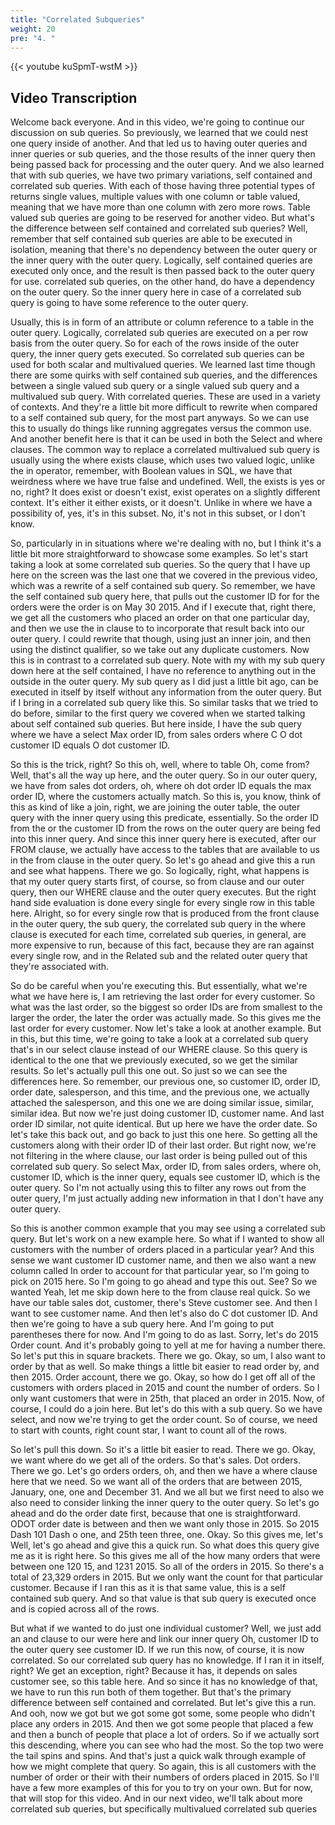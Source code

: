 ```yaml
---
title: "Correlated Subqueries"
weight: 20
pre: "4. "
---
```


{{< youtube kuSpmT-wstM >}}

## Video Transcription

Welcome back everyone. And in this video, we're going to continue our discussion on sub queries. So previously, we learned that we could nest one query inside of another. And that led us to having outer queries and inner queries or sub queries, and the those results of the inner query then being passed back for processing and the outer query. And we also learned that with sub queries, we have two primary variations, self contained and correlated sub queries. With each of those having three potential types of returns single values, multiple values with one column or table valued, meaning that we have more than one column with zero more rows. Table valued sub queries are going to be reserved for another video. But what's the difference between self contained and correlated sub queries? Well, remember that self contained sub queries are able to be executed in isolation, meaning that there's no dependency between the outer query or the inner query with the outer query. Logically, self contained queries are executed only once, and the result is then passed back to the outer query for use. correlated sub queries, on the other hand, do have a dependency on the outer query. So the inner query here in case of a correlated sub query is going to have some reference to the outer query. 

Usually, this is in form of an attribute or column reference to a table in the outer query. Logically, correlated sub queries are executed on a per row basis from the outer query. So for each of the rows inside of the outer query, the inner query gets executed. So correlated sub queries can be used for both scalar and multivalued queries. We learned last time though there are some quirks with self contained sub queries, and the differences between a single valued sub query or a single valued sub query and a multivalued sub query. With correlated queries. These are used in a variety of contexts. And they're a little bit more difficult to rewrite when compared to a self contained sub query, for the most part anyways. So we can use this to usually do things like running aggregates versus the common use. And another benefit here is that it can be used in both the Select and where clauses. The common way to replace a correlated multivalued sub query is usually using the where exists clause, which uses two valued logic, unlike the in operator, remember, with Boolean values in SQL, we have that weirdness where we have true false and undefined. Well, the exists is yes or no, right? It does exist or doesn't exist, exist operates on a slightly different context. It's either it either exists, or it doesn't. Unlike in where we have a possibility of, yes, it's in this subset. No, it's not in this subset, or I don't know. 

So, particularly in in situations where we're dealing with no, but I think it's a little bit more straightforward to showcase some examples. So let's start taking a look at some correlated sub queries. So the query that I have up here on the screen was the last one that we covered in the previous video, which was a rewrite of a self contained sub query. So remember, we have the self contained sub query here, that pulls out the customer ID for for the orders were the order is on May 30 2015. And if I execute that, right there, we get all the customers who placed an order on that one particular day, and then we use the in clause to to incorporate that result back into our outer query. I could rewrite that though, using just an inner join, and then using the distinct qualifier, so we take out any duplicate customers. Now this is in contrast to a correlated sub query. Note with my with my sub query down here at the self contained, I have no reference to anything out in the outside in the outer query. My sub query as I did just a little bit ago, can be executed in itself by itself without any information from the outer query. But if I bring in a correlated sub query like this. So similar tasks that we tried to do before, similar to the first query we covered when we started talking about self contained sub queries. But here inside, I have the sub query where we have a select Max order ID, from sales orders where C O dot customer ID equals O dot customer ID. 

So this is the trick, right? So this oh, well, where to table Oh, come from? Well, that's all the way up here, and the outer query. So in our outer query, we have from sales dot orders, oh, where oh dot order ID equals the max order ID, where the customers actually match. So this is, you know, think of this as kind of like a join, right, we are joining the outer table, the outer query with the inner query using this predicate, essentially. So the order ID from the or the customer ID from the rows on the outer query are being fed into this inner query. And since this inner query here is executed, after our FROM clause, we actually have access to the tables that are available to us in the from clause in the outer query. So let's go ahead and give this a run and see what happens. There we go. So logically, right, what happens is that my outer query starts first, of course, so from clause and our outer query, then our WHERE clause and the outer query executes. But the right hand side evaluation is done every single for every single row in this table here. Alright, so for every single row that is produced from the front clause in the outer query, the sub query, the correlated sub query in the where clause is executed for each time, correlated sub queries, in general, are more expensive to run, because of this fact, because they are ran against every single row, and in the Related sub and the related outer query that they're associated with. 

So do be careful when you're executing this. But essentially, what we're what we have here is, I am retrieving the last order for every customer. So what was the last order, so the biggest so order IDs are from smallest to the larger the order, the later the order was actually made. So this gives me the last order for every customer. Now let's take a look at another example. But in this, but this time, we're going to take a look at a correlated sub query that's in our select clause instead of our WHERE clause. So this query is identical to the one that we previously executed, so we get the similar results. So let's actually pull this one out. So just so we can see the differences here. So remember, our previous one, so customer ID, order ID, order date, salesperson, and this time, and the previous one, we actually attached the salesperson, and this one we are doing similar issue, similar, similar idea. But now we're just doing customer ID, customer name. And last order ID similar, not quite identical. But up here we have the order date. So let's take this back out, and go back to just this one here. So getting all the customers along with their order ID of their last order. But right now, we're not filtering in the where clause, our last order is being pulled out of this correlated sub query. So select Max, order ID, from sales orders, where oh, customer ID, which is the inner query, equals see customer ID, which is the outer query. So I'm not actually using this to filter any rows out from the outer query, I'm just actually adding new information in that I don't have any outer query. 

So this is another common example that you may see using a correlated sub query. But let's work on a new example here. So what if I wanted to show all customers with the number of orders placed in a particular year? And this sense we want customer ID customer name, and then we also want a new column called In order to account for that particular year, so I'm going to pick on 2015 here. So I'm going to go ahead and type this out. See? So we wanted Yeah, let me skip down here to the from clause real quick. So we have our table sales dot, customer, there's Steve customer see. And then I want to see customer name. And then let's also do C dot customer ID. And then we're going to have a sub query here. And I'm going to put parentheses there for now. And I'm going to do as last. Sorry, let's do 2015 Order count. And it's probably going to yell at me for having a number there. So let's put this in square brackets. There we go. Okay, so um, I also want to order by that as well. So make things a little bit easier to read order by, and then 2015. Order account, there we go. Okay, so how do I get off all of the customers with orders placed in 2015 and count the number of orders. So I only want customers that were in 25th, that placed an order in 2015. Now, of course, I could do a join here. But let's do this with a sub query. So we have select, and now we're trying to get the order count. So of course, we need to start with counts, right count star, I want to count all of the rows. 

So let's pull this down. So it's a little bit easier to read. There we go. Okay, we want where do we get all of the orders. So that's sales. Dot orders. There we go. Let's go orders orders, oh, and then we have a where clause here that we need. So we want all of the orders that are between 2015, January, one, one and December 31. And we all but we first need to also we also need to consider linking the inner query to the outer query. So let's go ahead and do the order date first, because that one is straightforward. ODOT order date is between and then we want only those in 2015. So 2015 Dash 101 Dash o one, and 25th teen three, one. Okay. So this gives me, let's Well, let's go ahead and give this a quick run. So what does this query give me as it is right here. So this gives me all of the how many orders that were between one 120 15, and 1231 2015. So all of the orders in 2015. So there's a total of 23,329 orders in 2015. But we only want the count for that particular customer. Because if I ran this as it is that same value, this is a self contained sub query. And so that value is that sub query is executed once and is copied across all of the rows. 

But what if we wanted to do just one individual customer? Well, we just add an and clause to our were here and link our inner query Oh, customer ID to the outer query see customer ID. If we run this now, of course, it is now correlated. So our correlated sub query has no knowledge. If I ran it in itself, right? We get an exception, right? Because it has, it depends on sales customer see, so this table here. And so since it has no knowledge of that, we have to run this run both of them together. But that's the primary difference between self contained and correlated. But let's give this a run. And ooh, now we got but we got some got some, some people who didn't place any orders in 2015. And then we got some people that placed a few and then a bunch of people that place a lot of orders. So if we actually sort this descending, where you can see who had the most. So the top two were the tail spins and spins. And that's just a quick walk through example of how we might complete that query. So again, this is all customers with the number of order or their with their numbers of orders placed in 2015. So I'll have a few more examples of this for you to try on your own. But for now, that will stop for this video. And in our next video, we'll talk about more correlated sub queries, but specifically multivalued correlated sub queries